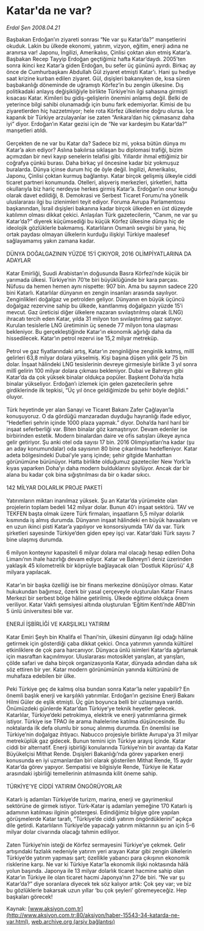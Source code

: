 # Katar'da ne var?

*Erdal Şen 2008.04.21*

<font class="agenda2NewsSpot">
 Başbakan Erdoğan’ın ziyareti sonrası “Ne var şu Katar’da?” manşetlerini okuduk. Lakin bu ülkede ekonomi, yatırım, vizyon, eğitim, enerji adına ne aranırsa var! Japonu, İngilizi, Amerikalısı, Çinlisi çoktan akın etmiş Katar’a.
</font>
<font class="newsDetail">
 Başbakan Recep Tayyip Erdoğan geçtiğimiz hafta Katar’daydı. 2005’ten sonra ikinci kez Katar’a giden Erdoğan, bu sefer üç gününü ayırdı. Birkaç ay önce de Cumhurbaşkanı Abdullah Gül ziyaret etmişti Katar’ı. Hani şu hediye saat krizine kurban edilen ziyaret. Gül, dışişleri bakanıyken de, kısa süren başbakanlığı döneminde de uğramıştı Körfez’in bu zengin ülkesine. Dış politikadaki anlayış değişikliğiyle birlikte Türkiye’nin ilgi sahasına girmişti kısacası Katar. Kimileri bu gidiş-gelişlerin önemini anlamış değil. Belki de yeterince bilgi sahibi olunamadığı için bunu fark edemiyorlar. Kimisi de bu ziyaretlerden hiç hazzetmiyor; hele rota Körfez ülkelerine doğru olursa. İçe kapanık bir Türkiye arzulayanlar ise zaten “Ankara’dan hiç çıkmasanız daha iyi” diyor. Erdoğan’ın Katar gezisi için de “Ne var kardeşim bu Katar’da?” manşetleri atıldı.
 <br/>
 <br/>
 Gerçekten de ne var bu Katar da? Sadece biz mi, yoksa bütün dünya mı Katar’a akın ediyor? Aslına bakılırsa sıklaşan bu diplomasi trafiği, bizim açımızdan bir nevi kayıp senelerin telafisi gibi. Yıllardır ihmal ettiğimiz bir coğrafya çünkü burası. Daha birkaç yıl öncesine kadar biz yokmuşuz buralarda. Dünya içinse durum hiç de öyle değil. İngilizi, Amerikalısı, Japonu, Çinlisi çoktan kurmuş bağlantıyı. Katar birçok gelişmiş ülkeyle ciddi ticaret partneri konumunda. Otelleri, alışveriş merkezleri, şirketleri, hatta okullarıyla biz hariç nerdeyse herkes girmiş Katar’a. Erdoğan’ın onur konuğu olarak davet edildiği, 8. Demokrasi ve Serbest Ticaret Forumu’na yönelik uluslararası ilgi bu izlenimleri teyit ediyor. Foruma Avrupa Parlamentosu başkanından, İsrail dışişleri bakanına kadar birçok ülkeden en üst düzeyde katılımın olması dikkat çekici. Anlaşılan Türk gazetecilerin, “Canım, ne var şu Katar’da?” diyerek küçümsediği bu küçük Körfez ülkesine dünya hiç de ideolojik gözlüklerle bakmamış. Katarlıların Osmanlı sevgisi bir yana, hiç ortak paydası olmayan ülkelerin kurduğu ilişkiyi Türkiye maalesef sağlayamamış yakın zamana kadar.
 <br/>
 <br/>
 DÜNYA DOĞALGAZININ YÜZDE 15’İ ÇIKIYOR, 2016 OLİMPİYATLARINA DA ADAYLAR
 <br/>
 <br/>
 Katar Emirliği, Suudi Arabistan’ın doğusunda Basra Körfezi’nde küçük bir yarımada ülkesi. Türkiye’nin 70’te biri büyüklüğünde bir kara parçası. Nüfusu da hemen hemen aynı nispette: 907 bin. Ama bu sayının sadece 220 bini Katarlı. Katarlılar dünyanın en zengin insanları arasında sayılıyor. Zenginlikleri doğalgaz ve petrolden geliyor. Dünyanın en büyük üçüncü doğalgaz rezervine sahip bu ülkede, kanıtlanmış doğalgazın yüzde 15’i mevcut. Gaz üreticisi diğer ülkelere nazaran sıvılaştırılmış olarak (LNG) ihracatı tercih eden Katar, yılda 31 milyon ton sıvılaştırılmış gaz satıyor. Kurulan tesislerle LNG üretiminin üç senede 77 milyon tona ulaşması bekleniyor. Bu gerçekleştiğinde Katar’ın ekonomik ağırlığı daha da hissedilecek. Katar’ın petrol rezervi ise 15,2 milyar metreküp.
 <br/>
 <br/>
 Petrol ve gaz fiyatlarındaki artış, Katar’ın zenginliğine zenginlik katmış, millî gelirleri 63,8 milyar dolara yükselmiş. Kişi başına düşen yıllık gelir 75 bin dolar. İnşaat hâlindeki LNG tesislerinin devreye girmesiyle birlikte 3 yıl sonra millî gelirin 100 milyar dolara çıkması bekleniyor. Dubai ve Bahreyn gibi Katar’da da çok yüksek binalar oldukça popüler. Başkent Doha’da hızla binalar yükseliyor. Erdoğan’ı izlemek için gelen gazetecilerin şehre girdiklerinde ilk tepkisi, “Üç yıl önce geldiğimizde bu şehir böyle değildi.” oluyor.
 <br/>
 <br/>
 Türk heyetinde yer alan Sanayi ve Ticaret Bakanı Zafer Çağlayan’la konuşuyoruz. O da gördüğü manzaradan duyduğu hayranlığı ifade ediyor, “Hedefleri şehrin içinde 1000 plaza yapmak.” diyor. Doha’da harıl harıl bir inşaat seferberliği var. Biten binalar göz kamaştırıyor. Devam edenler ise birbirinden estetik. Modern binalardan daire ve ofis satışları ülkeye ayrıca gelir getiriyor. Şu anki otel oda sayısı 17 bin. 2016 Olimpiyatları’na kadar (şu an aday konumundalar) oda sayısının 80 bine çıkarılması hedefleniyor. Katar adeta bölgesindeki Dubai’yle yarış içinde; şehir gitgide Manhattan görünümüne bürünüyor. Hatta birlikte olduğumuz gazeteciler New York’la kıyas yaparken Doha’yı daha modern bulduklarını söylüyor. Ancak dar bir alana bu kadar çok bina sığıştırılması da bir o kadar sıkıcı.
 <br/>
 <br/>
 142 MİLYAR DOLARLIK PROJE PAKETİ
 <br/>
 <br/>
 Yatırımların miktarı inanılmaz yüksek. Şu an Katar’da yürümekte olan projelerin toplam bedeli 142 milyar dolar. Bunun 40’ı inşaat sektörü. TAV ve TEKFEN başta olmak üzere Türk firmaları, inşaatların 5,5 milyar dolarlık kısmında iş almış durumda. Dünyanın inşaat hâlindeki en büyük havaalanı ve en uzun ikinci pisti Katar’a yapılıyor ve konsorsiyumda TAV da var. Türk şirketleri sayesinde Türkiye’den giden epey işçi var. Katar’daki Türk sayısı 7 bine ulaşmış durumda.
 <br/>
 <br/>
 6 milyon konteynır kapasiteli 6 milyar dolara mal olacağı hesap edilen Doha Limanı’nın ihale hazırlığı devam ediyor. Katar ve Bahreyn’i deniz üzerinden yaklaşık 45 kilometrelik bir köprüyle bağlayacak olan ‘Dostluk Köprüsü’ 4,8 milyara yapılacak.
 <br/>
 <br/>
 Katar’ın bir başka özelliği ise bir finans merkezine dönüşüyor olması. Katar hukukundan bağımsız, özerk bir yasal çerçeveyle oluşturulan Katar Finans Merkezi bir serbest bölge hâline getirilmiş. Ülkede eğitime oldukça önem veriliyor. Katar Vakfı şemsiyesi altında oluşturulan ‘Eğitim Kenti’nde ABD’nin 5 ünlü üniversitesi bile var.
 <br/>
 <br/>
 ENERJİ İŞBİRLİĞİ VE KARŞILIKLI YATIRIM
 <br/>
 <br/>
 Katar Emiri Şeyh bin Khalifa el Thani’nin, ülkesini dünyanın ilgi odağı hâline getirmek için gösterdiği çaba dikkat çekici. Onca yatırımın yanında kültürel etkinliklere de çok para harcanıyor. Dünyaca ünlü isimleri Katar’da ağırlamak için masraftan kaçınılmıyor. Uluslararası motosiklet yarışları, at yarışları, çölde safari ve daha birçok organizasyonla Katar, dünyada adından daha sık söz ettiren bir yer. Katar modern görünümünün yanında kültürünü de muhafaza edebilen bir ülke.
 <br/>
 <br/>
 Peki Türkiye geç de kalmış olsa bundan sonra Katar’la neler yapabilir? En önemli başlık enerji ve karşılıklı yatırımlar. Erdoğan’ın gezisine Enerji Bakanı Hilmi Güler de eşlik etmişti. Üç gün boyunca belli bir uzlaşmaya varıldı. Önümüzdeki günlerde Katar’dan Türkiye’ye teknik heyetler gelecek. Katarlılar, Türkiye’deki petrokimya, elektrik ve enerji yatırımlarına girmek istiyor. Türkiye ise TPAO ile arama ihalelerine katılma düşüncesinde. Bu noktalarda ilk defa olumlu bir sonuç alınmış durumda. En önemlisi ise Türkiye’nin doğalgaz ihtiyacı. Nabucco projesiyle birlikte Avrupa’ya 31 milyar metreküplük gaz gidecek. Bunun temini için Türkiye arayış içinde. Katar ciddi bir alternatif. Enerji işbirliği konularında Türkiye’nin bir avantajı da Katar Büyükelçisi Mithat Rende. Dışişleri Bakanlığı’nda görev yaparken enerji konusunda en iyi uzmanlardan biri olarak gösterilen Mithat Rende, 15 aydır Katar’da görev yapıyor. Sempatisi ve bilgisiyle Rende, Türkiye ile Katar arasındaki işbirliği temellerinin atılmasında kilit öneme sahip.
 <br/>
 <br/>
 TÜRKİYE’YE CİDDİ YATIRIM ÖNGÖRÜYORLAR
 <br/>
 <br/>
 Katarlı iş adamları Türkiye’de turizm, marina, enerji ve gayrimenkul sektörüne de girmek istiyor. Türk-Katar iş adamları yemeğine 170 Katarlı iş adamının katılması ilginin göstergesi. Edindiğimiz bilgiye göre yapılan görüşmelerde Katar tarafı, “Türkiye’de ciddi yatırım öngördüklerini” açıkça dile getirdi. Katarlıların Türkiye’de yapacağı yatırım miktarının şu an için 5-6 milyar dolar civarında olacağı tahmin ediliyor.
 <br/>
 <br/>
 Zaten Türkiye’nin isteği de Körfez sermayesini Türkiye’ye çekmek. Gelir artışındaki fazlalık nedeniyle yatırım yeri arayan Katar gibi zengin ülkelerin Türkiye’de yatırım yapması şart; özellikle yabancı para çıkışının ekonomik risklerine karşı. Ne var ki Türkiye Katar’la ekonomik ilişki noktasında hâlâ yolun başında. Japonya ile 13 milyar dolarlık ticaret hacmine sahip olan Katar’ın Türkiye ile olan ticaret hacmi Japonya’nın 27’de biri. “Ne var şu Katar’da?” diye soranlara diyecek tek söz kalıyor artık: Çok şey var; ve biz bu gözlüklerle bakarsak uzun yıllar ‘bu çok şeyleri’ göremeyeceğiz. Hep başkaları görecek!
 <br/>
</font>

Kaynak: [www.aksiyon.com.tr](http://www.aksiyon.com.tr:80/aksiyon/haber-15543-34-katarda-ne-var.html), [web.archive.org (arşiv bağlantısı)](http://web.archive.org/web/20100924062750/http://www.aksiyon.com.tr:80/aksiyon/haber-15543-34-katarda-ne-var.html)
